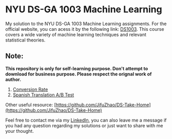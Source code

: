 # NYU DS-GA 1003 Machine Learning

My solution to the NYU DS-GA 1003 Machine Learning assignments. For the official website, you can acess it by the following link: [DS1003](https://davidrosenberg.github.io/ml2019/#home). This course covers a wide variety of machine learning techniques and relevant statistical theories. 

## Note:

**This repository is only for self-learning purpose. Don't attempt to download for business purpose. Please respect the orignal work of author.**

1. [Conversion Rate](https://github.com/Luffy-Yao/DS_Challenges/blob/master/01.%20Conversion_Rate/Conversion_Rate.ipynb)
2. [Spanish Translation A/B Test](https://github.com/Luffy-Yao/DS_Challenges/blob/master/02.%20Spanish%20A_B%20Test/Spanish_Translation.ipynb)


Other useful resource: [https://github.com/JifuZhao/DS-Take-Home](https://github.com/JifuZhao/DS-Take-Home)







Feel free to contact me via my [LinkedIn](https://www.linkedin.com/in/linxing-yao-594011134/), you can also leave me a message if you had any question regarding my solutions or just want to share with me your thought.

